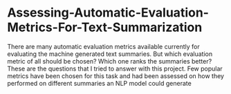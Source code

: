 # Assessing-Automatic-Evaluation-Metrics-For-Text-Summarization

There are many automatic evaluation metrics available currently for evaluating the machine
generated text summaries. But which evaluation metric of all should be chosen? Which one ranks the 
summaries better? These are the questions that I tried to answer with this project. Few popular 
metrics have been chosen for this task and had been assessed on how they performed on different 
summaries an NLP model could generate
